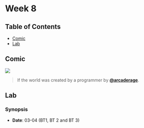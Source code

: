 # Week 8

## Table of Contents

*   [Comic](#comic)
*   [Lab](#lab)

## Comic

[![][comic-cover]][comic-link]

> If the world was created by a programmer by [**@arcaderage**][comic-author].

## Lab

### Synopsis

*   **Date**: 03-04 (BT1, BT 2 and BT 3)

<!--
*   **Slides**
-->

<!--
### Schedule

*   Alpha
*   Bravo
*   Charlie
-->

[comic-cover]: https://blog.toggl.com/wp-content/uploads/2017/10/toggl-if-the-world-was-created-by-a-programmer.jpg

[comic-link]: https://blog.toggl.com/world-created-programmer/

[comic-author]: https://twitter.com/arcaderage
